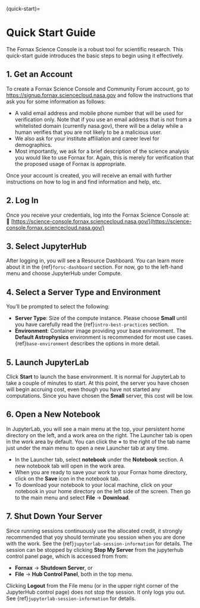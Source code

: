 (quick-start)=
# Quick Start Guide

The Fornax Science Console is a robust tool for scientific research.
This quick-start guide introduces the basic steps to begin using it effectively.

## 1. Get an Account

To create a Fornax Science Console and Community Forum account, go to https://signup.fornax.sciencecloud.nasa.gov and follow the instructions that ask you for some information as follows:

-   A valid email address and mobile phone number that will be used for verification only.
    Note that if you use an email address that is not from a whitelisted domain (currently nasa.gov), there will be a delay while a human verifies that you are not likely to be a malicious user.
-   We also ask for your institute affiliation and career level for demographics.
-   Most importantly, we ask for a brief description of the science analysis you would like to use Fornax for.
    Again, this is merely for verification that the proposed usage of Fornax is appropriate.

Once your account is created, you will receive an email with further instructions on how to log in and find information and help, etc.

## 2. Log In

Once you receive your credentials, log into the Fornax Science Console at:
🔗 [https://science-console.fornax.sciencecloud.nasa.gov/](https://science-console.fornax.sciencecloud.nasa.gov/)

## 3. Select JupyterHub

After logging in, you will see a Resource Dashboard.
You can learn more about it in the {ref}`forsc-dashboard` section.
For now, go to the left-hand menu and choose JupyterHub under Compute.

## 4. Select a Server Type and Environment

You’ll be prompted to select the following:

-   **Server Type**: Size of the compute instance.
    Please choose **Small** until you have carefully read the {ref}`intro-best-practices` section.
-   **Environment**: Container image providing your base environment.
    The **Default Astrophysics** environment is recommended for most use cases.
    {ref}`base-environment` describes the options in more detail.

## 5. Launch JupyterLab

Click **Start** to launch the base environment.
It is normal for JupyterLab to take a couple of minutes to start.
At this point, the server you have chosen will begin accruing cost, even though you have not started any computations.
Since you have chosen the **Small** server, this cost will be low.

## 6. Open a New Notebook

In JupyterLab, you will see a main menu at the top, your persistent home directory on the left, and a work area on the right.
The Launcher tab is open in the work area by default.
You can click the **+** to the right of the tab name just under the main menu to open a new Launcher tab at any time.

-   In the Launcher tab, select **notebook** under the **Notebook** section.
    A new notebook tab will open in the work area.
-   When you are ready to save your work to your Fornax home directory, click on the **Save** icon in the notebook tab.
-   To download your notebook to your local machine, click on your notebook in your home directory on the left side of the screen.
    Then go to the main menu and select **File** → **Download**.

## 7. Shut Down Your Server

Since running sessions continuously use the allocated credit, it strongly recommended that yoy should terminate you session when you are done with the work. See the {ref}`jupyterlab-session-information` for details. The session can be stopped by clicking **Stop My Server** from the jupyterhub control panel page, which is accessed from from:

- **Fornax** → **Shutdown Server**, or
- **File** → **Hub Control Panel**, both in the top menu.

Clicking **Logout** from the File menu (or in the upper right corner of the JupyterHub control page) does not stop the session. It only logs you out. See {ref}`jupyterlab-session-information` for details.
